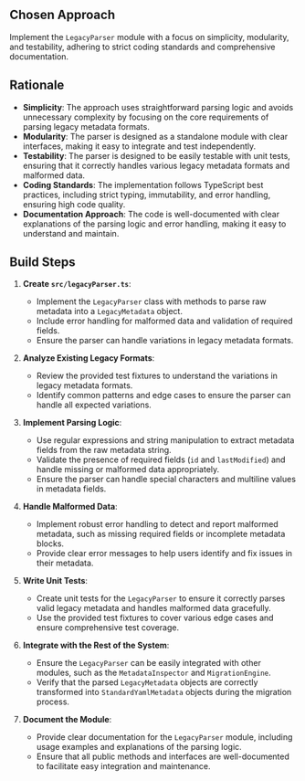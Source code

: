 ## Chosen Approach
Implement the `LegacyParser` module with a focus on simplicity, modularity, and testability, adhering to strict coding standards and comprehensive documentation.

## Rationale
- **Simplicity**: The approach uses straightforward parsing logic and avoids unnecessary complexity by focusing on the core requirements of parsing legacy metadata formats.
- **Modularity**: The parser is designed as a standalone module with clear interfaces, making it easy to integrate and test independently.
- **Testability**: The parser is designed to be easily testable with unit tests, ensuring that it correctly handles various legacy metadata formats and malformed data.
- **Coding Standards**: The implementation follows TypeScript best practices, including strict typing, immutability, and error handling, ensuring high code quality.
- **Documentation Approach**: The code is well-documented with clear explanations of the parsing logic and error handling, making it easy to understand and maintain.

## Build Steps
1. **Create `src/legacyParser.ts`**:
   - Implement the `LegacyParser` class with methods to parse raw metadata into a `LegacyMetadata` object.
   - Include error handling for malformed data and validation of required fields.
   - Ensure the parser can handle variations in legacy metadata formats.

2. **Analyze Existing Legacy Formats**:
   - Review the provided test fixtures to understand the variations in legacy metadata formats.
   - Identify common patterns and edge cases to ensure the parser can handle all expected variations.

3. **Implement Parsing Logic**:
   - Use regular expressions and string manipulation to extract metadata fields from the raw metadata string.
   - Validate the presence of required fields (`id` and `lastModified`) and handle missing or malformed data appropriately.
   - Ensure the parser can handle special characters and multiline values in metadata fields.

4. **Handle Malformed Data**:
   - Implement robust error handling to detect and report malformed metadata, such as missing required fields or incomplete metadata blocks.
   - Provide clear error messages to help users identify and fix issues in their metadata.

5. **Write Unit Tests**:
   - Create unit tests for the `LegacyParser` to ensure it correctly parses valid legacy metadata and handles malformed data gracefully.
   - Use the provided test fixtures to cover various edge cases and ensure comprehensive test coverage.

6. **Integrate with the Rest of the System**:
   - Ensure the `LegacyParser` can be easily integrated with other modules, such as the `MetadataInspector` and `MigrationEngine`.
   - Verify that the parsed `LegacyMetadata` objects are correctly transformed into `StandardYamlMetadata` objects during the migration process.

7. **Document the Module**:
   - Provide clear documentation for the `LegacyParser` module, including usage examples and explanations of the parsing logic.
   - Ensure that all public methods and interfaces are well-documented to facilitate easy integration and maintenance.
